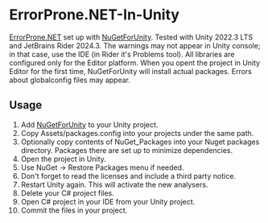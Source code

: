 # ErrorProne.NET-In-Unity
[ErrorProne.NET](https://github.com/SergeyTeplyakov/ErrorProne.NET) set up with [NuGetForUnity](https://github.com/GlitchEnzo/NuGetForUnity).
Tested with Unity 2022.3 LTS and JetBrains Rider 2024.3. The warnings may not appear in Unity console; in that case, use the IDE (in Rider it's Problems tool).
All libraries are configured only for the Editor platform. When you opent the project in Unity Editor for the first time, NuGetForUnity will install actual packages. Errors about globalconfig files may appear.

## Usage
1. Add [NuGetForUnity](https://github.com/GlitchEnzo/NuGetForUnity) to your Unity project.
2. Copy Assets/packages.config into your projects under the same path.
3. Optionally copy contents of NuGet_Packages into your Nuget packages directory. Packages there are set up to minimize dependencies.
4. Open the project in Unity.
5. Use NuGet -> Restore Packages menu if needed.
6. Don't forget to read the licenses and include a third party notice.
7. Restart Unity again. This will activate the new analysers.
8. Delete your C# project files.
9. Open C# project in your IDE from your Unity project.
10. Commit the files in your project.
